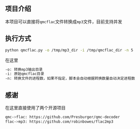 ## 项目介绍
本项目可以直接将`qmcflac`文件转换成`mp3`文件，目前支持并发

## 执行方式
```bash
python qmcflac.py -o /tmp/mp3_dir -i /tmp/qmcflac_dir -n 5
```
在这里
```bash
-o: 转换mp3输出目录
-i: 原始qmcflac目录
-n: 转换文件的进程数，如果不指定，脚本会自动根据转换数量自动决定进程数
```

## 感谢
在这里直接使用了两个开源项目
```bash
qmc->flac: https://github.com/Presburger/qmc-decoder
flac->mp3: https://github.com/robinbowes/flac2mp3
```